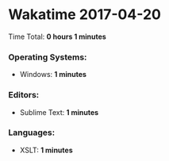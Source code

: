 # Wakatime 2017-04-20

Time Total: **0 hours 1 minutes**

### Operating Systems:
- Windows: **1 minutes** 

### Editors:
- Sublime Text: **1 minutes** 

### Languages:
- XSLT: **1 minutes** 

